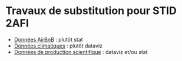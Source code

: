 # Travaux de substitution pour STID 2AFI

- [Données AirBnB](airbnb) : plutôt stat
- [Données climatiques](temperatures) : plutôt dataviz 
- [Données de production scientifique](prod_scientifique) : dataviz et/ou stat


<!--
- Earth reporting ?
- NBA ? est-ce que la saison actuelle est particulière ? (points, adresse, fautes...)
-->